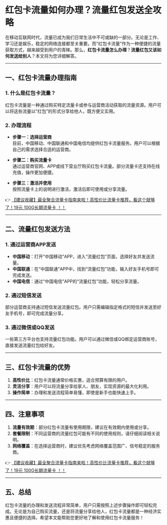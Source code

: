 # 红包卡流量如何办理？流量红包发送全攻略

在移动互联网时代，流量已成为我们日常生活中不可或缺的一部分。无论是工作、学习还是娱乐，稳定的网络连接都至关重要。而“红包卡流量”作为一种便捷的流量获取方式，越来越受到用户的青睐。那么，**红包卡流量怎么办理**？**流量红包又该如何发送给别人**？本文将为您详细解答。

---

## 一、红包卡流量办理指南

### 1. 什么是红包卡流量？
红包卡流量是一种通过购买特定流量卡或参与运营商活动获取的流量资源。用户可以将这些流量以“红包”的形式分享给他人，既方便又实用。

### 2. 办理流程
- **步骤一：选择运营商**  
  目前，中国移动、中国联通和中国电信均提供红包卡流量服务。用户可以根据自己的需求选择合适的运营商。
  
- **步骤二：购买流量卡**  
  通过运营商官网、APP或线下营业厅购买红包卡流量。部分流量卡还支持在线充值，操作更加便捷。

- **步骤三：激活并使用**  
  按照流量卡上的说明进行激活，激活后即可使用或分享流量。

👉 [【建议收藏】最全聚合流量卡指南来啦！高性价比流量卡推荐，看这个就够了！19元 100G长期流量卡 ！！](https://bit.ly/Liuliangka)

---

## 二、流量红包发送方法

### 1. 通过运营商APP发送
- **中国移动**：打开“中国移动”APP，进入“流量红包”页面，选择好友并发送流量。
- **中国联通**：在“中国联通”APP中，找到“流量红包”功能，输入好友手机号即可完成发送。
- **中国电信**：通过“中国电信”APP的“流量红包”功能，轻松分享流量。

### 2. 通过短信发送
部分运营商支持通过短信发送流量红包。用户只需编辑指定格式的短信并发送至好友手机号，即可完成流量分享。

### 3. 通过微信或QQ发送
一些第三方平台也支持流量红包功能。用户可以通过微信或QQ绑定运营商账号，直接发送流量红包给好友。

---

## 三、红包卡流量的优势

1. **高性价比**：红包卡流量通常价格实惠，适合预算有限的用户。
2. **灵活分享**：用户可以将流量分享给家人、朋友，实现资源的最大化利用。
3. **操作简单**：办理和发送流程简单易懂，即使是新手也能快速上手。

---

## 四、注意事项

1. **流量有效期**：部分红包卡流量有使用期限，建议在有效期内使用或分享。
2. **套餐限制**：不同运营商的流量红包可能有不同的使用规则，请仔细阅读相关说明。
3. **网络覆盖**：在选择运营商时，建议优先考虑网络覆盖范围广、信号稳定的服务商。

👉 [【建议收藏】最全聚合流量卡指南来啦！高性价比流量卡推荐，看这个就够了！19元 100G长期流量卡 ！！](https://bit.ly/Liuliangka)

---

## 五、总结

红包卡流量的办理和发送流程非常简单，用户只需按照上述步骤操作即可轻松完成。无论是为自己购买流量，还是将流量分享给他人，红包卡流量都是一种经济实惠且便捷的选择。希望本文能帮助您更好地了解和使用红包卡流量服务！